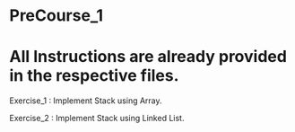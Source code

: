 # PreCourse_1

# All Instructions are already provided in the respective files.

Exercise_1 : Implement Stack using Array.

Exercise_2 : Implement Stack using Linked List.
